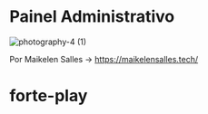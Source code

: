 # Painel Administrativo 

![photography-4 (1)](https://user-images.githubusercontent.com/68317244/151579970-ab5b554f-48ad-49eb-b148-899e69825313.jpg)

Por Maikelen Salles -> https://maikelensalles.tech/

# forte-play
